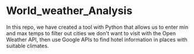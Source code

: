 # World_weather_Analysis
In this repo, we have created a tool with Python that allows us to enter min and max temps to filter out cities we don't want to visit with the Open Weather API, then use Google APIs to find hotel information in places with suitable climates.
